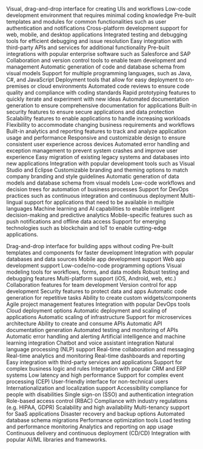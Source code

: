 Visual, drag-and-drop interface for creating UIs and workflows
Low-code development environment that requires minimal coding knowledge
Pre-built templates and modules for common functionalities such as user authentication and notifications
Cross-platform development support for web, mobile, and desktop applications
Integrated testing and debugging tools for efficient debugging and issue resolution
Easy integration with third-party APIs and services for additional functionality
Pre-built integrations with popular enterprise software such as Salesforce and SAP
Collaboration and version control tools to enable team development and management
Automatic generation of code and database schema from visual models
Support for multiple programming languages, such as Java, C#, and JavaScript
Deployment tools that allow for easy deployment to on-premises or cloud environments
Automated code reviews to ensure code quality and compliance with coding standards
Rapid prototyping features to quickly iterate and experiment with new ideas
Automated documentation generation to ensure comprehensive documentation for applications
Built-in security features to ensure secure applications and data protection
Scalability features to enable applications to handle increasing workloads
Flexibility to accommodate changing business requirements and workflows
Built-in analytics and reporting features to track and analyze application usage and performance
Responsive and customizable design to ensure consistent user experience across devices
Automated error handling and exception management to prevent system crashes and improve user experience
Easy migration of existing legacy systems and databases into new applications
Integration with popular development tools such as Visual Studio and Eclipse
Customizable branding and theming options to match company branding and style guidelines
Automatic generation of data models and database schema from visual models
Low-code workflows and decision trees for automation of business processes
Support for DevOps practices such as continuous integration and continuous deployment
Multi-lingual support for applications that need to be available in multiple languages
Machine learning and AI capabilities to enable intelligent decision-making and predictive analytics
Mobile-specific features such as push notifications and offline data access
Support for emerging technologies such as blockchain and IoT to enable cutting-edge applications.

Drag-and-drop interface for building apps without coding
Pre-built templates and components for faster development
Integration with popular databases and data sources
Mobile app development support
Web app development support
Low-code/no-code programming options
Visual modeling tools for workflows, forms, and data models
Robust testing and debugging features
Multi-platform support (iOS, Android, web, etc.)
Collaboration features for team development
Version control for app development
Security features to protect data and apps
Automatic code generation for repetitive tasks
Ability to create custom widgets/components
Agile project management features
Integration with popular DevOps tools
Cloud deployment options
Automatic deployment and scaling of applications
Automatic scaling of infrastructure
Support for microservices architecture
Ability to create and consume APIs
Automatic API documentation generation
Automated testing and monitoring of APIs
Automatic error handling and alerting
Artificial intelligence and machine learning integration
Chatbot and voice assistant integration
Natural language processing (NLP) support
Real-time collaboration and messaging
Real-time analytics and monitoring
Real-time dashboards and reporting
Easy integration with third-party services and applications
Support for complex business logic and rules
Integration with popular CRM and ERP systems
Low latency and high performance
Support for complex event processing (CEP)
User-friendly interface for non-technical users
Internationalization and localization support
Accessibility compliance for people with disabilities
Single sign-on (SSO) and authentication integration
Role-based access control (RBAC)
Compliance with industry regulations (e.g. HIPAA, GDPR)
Scalability and high availability
Multi-tenancy support for SaaS applications
Disaster recovery and backup options
Automated database schema migrations
Performance optimization tools
Load testing and performance monitoring
Analytics and reporting on app usage
Continuous delivery and continuous deployment (CD/CD)
Integration with popular AI/ML libraries and frameworks.